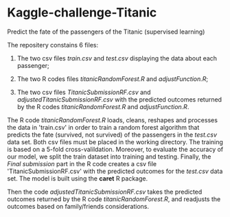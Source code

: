 # Kaggle-challenge-Titanic
Predict the fate of the passengers of the Titanic (supervised learning)

The repositery constains 6 files:

1. The two csv files *train.csv* and *test.csv* displaying the data about each passenger;

2. The two R codes files *titanicRandomForest.R* and *adjustFunction.R*;

3. The two csv files *TitanicSubmissionRF.csv* and *adjustedTitanicSubmissionRF.csv* with the predicted outcomes returned by the R codes *titanicRandomForest.R* and *adjustFunction.R*.

The R code *titanicRandomForest.R* loads, cleans, reshapes and processes the data in 'train.csv' in order to train a random forest algorithm that predicts the fate (survived, not survived) of the passengers in the *test.csv* data set. Both csv files must be placed in the working directory. The training is based on a 5-fold cross-valildation. Moreover, to evaluate the accuracy of our model, we split the train dataset into training and testing. Finally, the *Final submission* part in the R code creates a csv file 'TitanicSubmissionRF.csv' with the predicted outcomes for the *test.csv* data set. The model is built using the **caret** R package.

Then the code *adjustedTitanicSubmissionRF.csv* takes the predicted outcomes returned by the R code *titanicRandomForest.R*, and readjusts the outcomes based on family/friends considerations.


